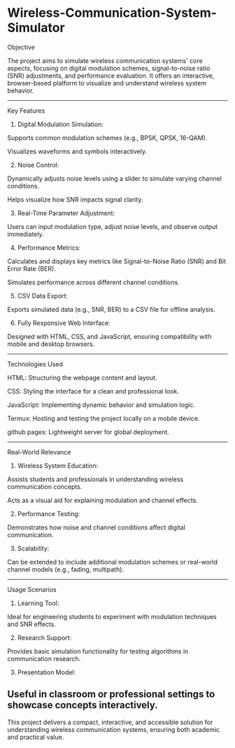 # Wireless-Communication-System-Simulator
Objective

The project aims to simulate wireless communication systems' core aspects, focusing on digital modulation schemes, signal-to-noise ratio (SNR) adjustments, and performance evaluation. It offers an interactive, browser-based platform to visualize and understand wireless system behavior.


---

Key Features

1. Digital Modulation Simulation:

Supports common modulation schemes (e.g., BPSK, QPSK, 16-QAM).

Visualizes waveforms and symbols interactively.



2. Noise Control:

Dynamically adjusts noise levels using a slider to simulate varying channel conditions.

Helps visualize how SNR impacts signal clarity.



3. Real-Time Parameter Adjustment:

Users can input modulation type, adjust noise levels, and observe output immediately.



4. Performance Metrics:

Calculates and displays key metrics like Signal-to-Noise Ratio (SNR) and Bit Error Rate (BER).

Simulates performance across different channel conditions.



5. CSV Data Export:

Exports simulated data (e.g., SNR, BER) to a CSV file for offline analysis.



6. Fully Responsive Web Interface:

Designed with HTML, CSS, and JavaScript, ensuring compatibility with mobile and desktop browsers.





---

Technologies Used

HTML: Structuring the webpage content and layout.

CSS: Styling the interface for a clean and professional look.

JavaScript: Implementing dynamic behavior and simulation logic.

Termux: Hosting and testing the project locally on a mobile device.

github pages: Lightweight server for global deployment.



---

Real-World Relevance

1. Wireless System Education:

Assists students and professionals in understanding wireless communication concepts.

Acts as a visual aid for explaining modulation and channel effects.



2. Performance Testing:

Demonstrates how noise and channel conditions affect digital communication.



3. Scalability:

Can be extended to include additional modulation schemes or real-world channel models (e.g., fading, multipath).





---

Usage Scenarios

1. Learning Tool:

Ideal for engineering students to experiment with modulation techniques and SNR effects.



2. Research Support:

Provides basic simulation functionality for testing algorithms in communication research.



3. Presentation Model:

Useful in classroom or professional settings to showcase concepts interactively.
---
This project delivers a compact, interactive, and accessible solution for understanding wireless communication systems, ensuring both academic and practical value.
